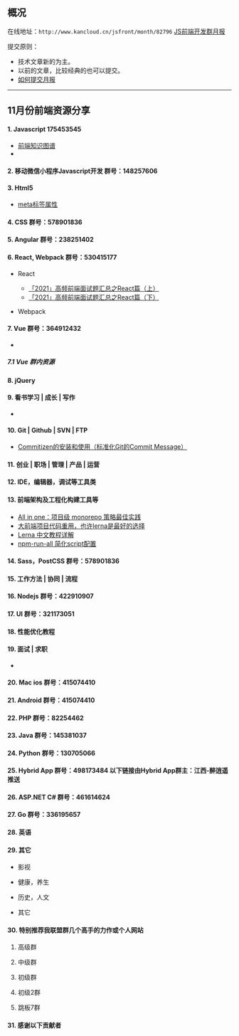 ## 概况

在线地址：`http://www.kancloud.cn/jsfront/month/82796` [JS前端开发群月报](http://www.kancloud.cn/jsfront/month/82796)


提交原则：

- 技术文章新的为主。
- 以前的文章，比较经典的也可以提交。
- [如何提交月报](http://www.kancloud.cn/jsfront/month/227309)

---


## 11月份前端资源分享
#### 1. Javascript 175453545
- [前端知识图谱](https://f2e.tech/)
- []()


#### 2. 移动微信小程序Javascript开发 群号：148257606

#### 3. Html5
- [meta标签属性](https://github.com/chenzong24635/Notes/blob/b58f4ad63054ffbec8fed3ed555d73f3406db2a5/details/HTML/meta%E6%A0%87%E7%AD%BE%E5%B1%9E%E6%80%A7.md)

#### 4. CSS  群号：578901836

#### 5. Angular 群号：238251402

#### 6. React, Webpack 群号：530415177
- React
    
    - [「2021」高频前端面试题汇总之React篇（上）](https://juejin.cn/post/6941546135827775525)
    - [「2021」高频前端面试题汇总之React篇（下）](https://juejin.cn/post/6940942549305524238)

- Webpack


#### 7. Vue 群号：364912432
- []()


##### 7.1 Vue 群内资源


#### 8. jQuery

#### 9. 看书学习 | 成长 | 写作
- []()

#### 10. Git | Github | SVN | FTP
- [Commitizen的安装和使用（标准化Git的Commit Message）](https://www.jianshu.com/p/d264f88d13a4)
    
#### 11. 创业 | 职场 | 管理 | 产品 | 运营

#### 12. IDE，编辑器，调试等工具类

#### 13. 前端架构及工程化构建工具等
- [All in one：项目级 monorepo 策略最佳实践](https://segmentfault.com/a/1190000039157365)
- [大前端项目代码重用，也许lerna是最好的选择](https://segmentfault.com/a/1190000023160081)
- [Lerna 中文教程详解](https://segmentfault.com/a/1190000019350611)
- [npm-run-all 简化script配置](https://juejin.cn/post/6854573216363446286)

#### 14. Sass，PostCSS  群号：578901836

#### 15. 工作方法 | 协同 | 流程

#### 16. Nodejs 群号：422910907

#### 17. UI 群号：321173051

#### 18. 性能优化教程

#### 19. 面试 | 求职
- []()

#### 20. Mac ios 群号：415074410

#### 21. Android 群号：415074410

#### 22. PHP 群号：82254462

#### 23. Java 群号：145381037

#### 24. Python 群号：130705066

#### 25. Hybrid App 群号：498173484 以下链接由Hybrid App群主：江西-醉逍遥推送

#### 26. ASP.NET C# 群号：461614624

#### 27. Go 群号：336195657

#### 28. 英语

#### 29. 其它

- 影视


- 健康，养生


- 历史，人文


- 其它



#### 30. 特别推荐我联盟群几个高手的力作或个人网站

1. 高级群

2. 中级群


3. 初级群

4. 初级2群


5. 跳板7群


#### 31. 感谢以下贡献者

